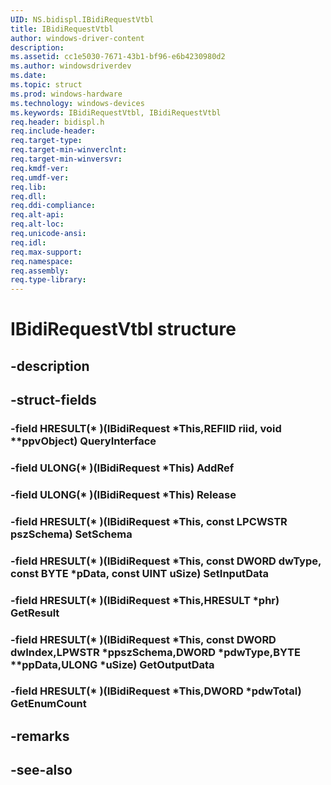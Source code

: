 ```yaml
---
UID: NS.bidispl.IBidiRequestVtbl
title: IBidiRequestVtbl
author: windows-driver-content
description: 
ms.assetid: cc1e5030-7671-43b1-bf96-e6b4230980d2
ms.author: windowsdriverdev
ms.date: 
ms.topic: struct
ms.prod: windows-hardware
ms.technology: windows-devices
ms.keywords: IBidiRequestVtbl, IBidiRequestVtbl
req.header: bidispl.h
req.include-header:
req.target-type:
req.target-min-winverclnt:
req.target-min-winversvr:
req.kmdf-ver:
req.umdf-ver:
req.lib:
req.dll:
req.ddi-compliance:
req.alt-api:
req.alt-loc:
req.unicode-ansi:
req.idl:
req.max-support:
req.namespace:
req.assembly:
req.type-library:
---
```


# IBidiRequestVtbl structure

## -description



## -struct-fields

### -field HRESULT(* )(IBidiRequest *This,REFIID riid, void **ppvObject) QueryInterface			
 	
### -field ULONG(* )(IBidiRequest *This) AddRef			
 	
### -field ULONG(* )(IBidiRequest *This) Release			
 	
### -field HRESULT(* )(IBidiRequest *This, const LPCWSTR pszSchema) SetSchema			
 	
### -field HRESULT(* )(IBidiRequest *This, const DWORD dwType, const BYTE *pData, const UINT uSize) SetInputData			
 	
### -field HRESULT(* )(IBidiRequest *This,HRESULT *phr) GetResult			
 	
### -field HRESULT(* )(IBidiRequest *This, const DWORD dwIndex,LPWSTR *ppszSchema,DWORD *pdwType,BYTE **ppData,ULONG *uSize) GetOutputData			
 	
### -field HRESULT(* )(IBidiRequest *This,DWORD *pdwTotal) GetEnumCount			
 	
## -remarks

## -see-also